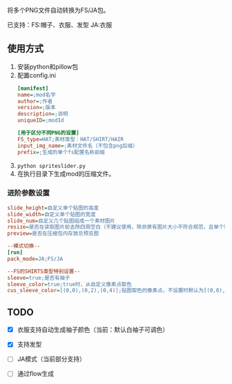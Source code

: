 将多个PNG文件自动转换为FS/JA包。

已支持：FS:帽子、衣服、发型 JA:衣服

## 使用方式
1. 安装python和pillow包
2. 配置config.ini
    ```ini
   [manifest]
   name=;mod名字
   author=;作者
   version=;版本
   description=;说明
   uniqueID=;modId

   [用于区分不同PNG的设置]
   FS_type=HAT;素材类型：HAT/SHIRT/HAIR
   input_img_name=;素材文件名（不包含png后缀）
   prefix=;生成的单个fs配置名称前缀
   ```
3. `python spriteslider.py`
4. 在执行目录下生成mod的压缩文件。

### 进阶参数设置
```ini
slide_height=自定义单个贴图的高度
slide_width=自定义单个贴图的宽度
slide_num=自定义几个贴图组成一个素材图片
resize=是否在读取图片前去除四周空白（不建议使用，除非原有图片大小不符合规范，且单个贴图不存在整行或整列的空白）
preview=是否在压缩包内存放总预览图

--模式切换--
[run]
pack_mode=JA;FS/JA

--FS的SHIRTS类型特别设置--
sleeve=true;是否有袖子
sleeve_color=true;true时，从自定义像素点取色
cus_sleeve_color=[(0,0),(0,2),(0,4)];贴图取色的像素点，不设置时默认为[(0,0),(0,1),(0,2)]
```

## TODO
- [x] 衣服支持自动生成袖子颜色（当前：默认白袖子可调色）

- [x] 支持发型

- [ ] JA模式（当前部分支持）

- [ ] 通过flow生成